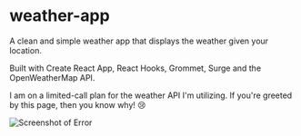 # weather-app
A clean and simple weather app that displays the weather given your location.

Built with Create React App, React Hooks, Grommet, Surge and the OpenWeatherMap API.

I am on a limited-call plan for the weather API I'm utilizing. If you're greeted by this page, then you know why! 😢



![Screenshot of Error](https://i.imgur.com/Irn16Gw.png)
